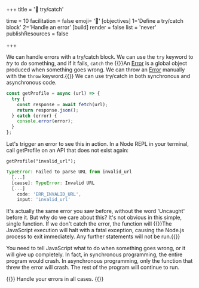 +++
title = '🥎 try/catch'

time = 10
facilitation = false
emoji= '🧩'
[objectives]
    1='Define a try/catch block'
    2='Handle an error'
[build]
  render = false
  list = 'never'
  publishResources = false

+++

We can handle errors with a try/catch block. We can use the `try` keyword to _try_ to do something, and if it fails, `catch` the {{<tooltip title="error">}}An [Error](https://developer.mozilla.org/en-US/docs/Web/JavaScript/Reference/Global_Objects/Error) is a global object produced when something goes wrong. We can throw an [Error](https://www.w3schools.com/js/js_errors.asp) manually with the `throw` keyword.{{</tooltip>}} We can use try/catch in both synchronous and asynchronous code.

```js
const getProfile = async (url) => {
  try {
    const response = await fetch(url);
    return response.json();
  } catch (error) {
    console.error(error);
  }
};
```

Let's trigger an error to see this in action. In a Node REPL in your terminal, call getProfile on an API that does not exist again:

`getProfile("invalid_url");`

```js
TypeError: Failed to parse URL from invalid_url
  [...]
  [cause]: TypeError: Invalid URL
  [...]
    code: 'ERR_INVALID_URL',
    input: 'invalid_url'
```

It's actually the same error you saw before, without the word 'Uncaught' before it. But why do we care about this? It's not obvious in this simple, single function. If we don't catch the error, the function will {{<tooltip title="crash.">}}The JavaScript execution will halt with a fatal exception, causing the Node.js process to exit immediately. Any further statements will not be run.{{</tooltip>}}

You need to tell JavaScript what to do when something goes wrong, or it will give up completely. In fact, in synchronous programming, the entire program would crash. In asynchronous programming, only the function that threw the error will crash. The rest of the program will continue to run.

{{<note type="tip" title="Tip">}}
Handle your errors in all cases.
{{</note>}}
